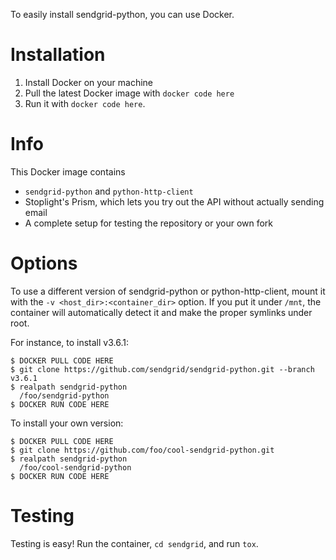 To easily install sendgrid-python, you can use Docker.

# Installation

1. Install Docker on your machine
2. Pull the latest Docker image with `docker code here`
3. Run it with `docker code here`.

# Info

This Docker image contains
 - `sendgrid-python` and `python-http-client`
 - Stoplight's Prism, which lets you try out the API without actually sending email
 - A complete setup for testing the repository or your own fork

# Options

To use a different version of sendgrid-python or python-http-client, mount it with the `-v <host_dir>:<container_dir>` option.  If you put it under `/mnt`, the container will automatically detect it and make the proper symlinks under root.

For instance, to install v3.6.1:

    $ DOCKER PULL CODE HERE
    $ git clone https://github.com/sendgrid/sendgrid-python.git --branch v3.6.1
    $ realpath sendgrid-python
      /foo/sendgrid-python
    $ DOCKER RUN CODE HERE

To install your own version:

    $ DOCKER PULL CODE HERE
    $ git clone https://github.com/foo/cool-sendgrid-python.git
    $ realpath sendgrid-python
      /foo/cool-sendgrid-python
    $ DOCKER RUN CODE HERE

# Testing
Testing is easy!  Run the container, `cd sendgrid`, and run `tox`.
